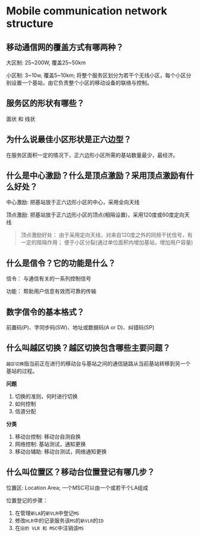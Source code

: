 # Mobile communication network structure

## 移动通信网的覆盖方式有哪两种？

大区制: 25~200W, 覆盖25~50km

小区制: 3~10w, 覆盖5~10km; 将整个服务区划分为若干个无线小区，每个小区分别设置一个基站，由它负责整个小区的移动设备的联络与控制。

## 服务区的形状有哪些？

面状 和 线状

## 为什么说最佳小区形状是正六边型？

在服务区面积一定的情况下，正六边形小区所需的基站数量最少，最经济。

## 什么是中心激励？什么是顶点激励？采用顶点激励有什么好处？

中心激励: 把基站放于正六边形小区的中心，采用全向天线

顶点激励: 把基站放于正六边形小区的顶点\(相隔设置\)，采用120度或60度定向天线

> 顶点激励好处： 由于采用定向天线，对来自120度之外的同频干扰信号，有一定的阻隔作用； 便于小区分裂\(通过单位面积内增加基站，增加用户容量\)

## 什么是信令？它的功能是什么？

信令： 与通信有关的一系列控制信号

功能： 帮助用户信息有效而可靠的传输

## 数字信令的基本格式？

前置码\(P\)、字同步码\(SW\)、地址或数据码\(A or D\)、纠错码\(SP\)

## 什么叫越区切换？越区切换包含哪些主要问题？

`越区切换`指当前正在进行的移动台与基站之间的通信链路从当前基站转移到另一个基站的过程。

**问题**

1. 切换的准则，何时进行切换
2. 如何控制
3. 信道分配

**分类**

1. 移动台控制: 移动台自测自换
2. 网络控制: 基站测试，通知更换
3. 移动台辅助: 移动台测试，网络通知更换

## 什么叫位置区？移动台位置登记有哪几步？

位置区: Location Area; 一个MSC可以由一个或若干个LA组成

位置登记的步骤：

1. 在管理`新LA`的`新VLR`中登记`MS`
2. 修改`HLR`中的记录服务该`MS`的`新VLR`的`ID`
3. 在`旧的 VLR 和 MSC`中注销该`MS`

